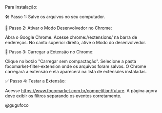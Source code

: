 Para Instalação:

🛠 Passo 1: Salve os arquivos no seu computador.

🔧 Passo 2: Ativar o Modo Desenvolvedor no Chrome:

Abra o Google Chrome.
Acesse chrome://extensions/ na barra de endereços.
No canto superior direito, ative o Modo do desenvolvedor.

📂 Passo 3: Carregar a Extensão no Chrome:

Clique no botão "Carregar sem compactação".
Selecione a pasta focomarket-filter-extension onde os arquivos foram salvos.
O Chrome carregará a extensão e ela aparecerá na lista de extensões instaladas.

✅ Passo 4: Testar a Extensão:

Acesse https://www.focomarket.com.br/competition/future.
A página agora deve exibir os filtros separando os eventos corretamente.


@gugufoco
